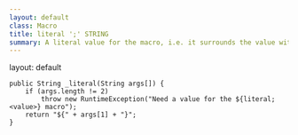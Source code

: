```yaml
---
layout: default
class: Macro
title: literal ';' STRING
summary: A literal value for the macro, i.e. it surrounds the value with the macro prefix and suffix.
---
```

layout: default

	public String _literal(String args[]) {
		if (args.length != 2)
			throw new RuntimeException("Need a value for the ${literal;<value>} macro");
		return "${" + args[1] + "}";
	}


